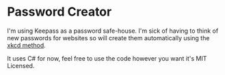 # Password Creator
I'm using Keepass as a password safe-house. I'm sick of having to think of new passwords for websites so will create them automatically using the [xkcd method](https://xkcd.com/936/).

It uses C# for now, feel free to use the code however you want it's MIT Licensed.